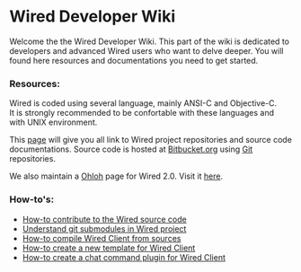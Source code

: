 # Wired Developer Wiki

Welcome the the Wired Developer Wiki. This part of the wiki is dedicated to developers and advanced Wired users who want to delve deeper. You will found here resources and documentations you need to get started.

### Resources:

<div style='margin:10px;float:right;'><script type="text/javascript" src="http://www.ohloh.net/p/598437/widgets/project_basic_stats.js"></script></div>

Wired is coded using several language, mainly ANSI-C and Objective-C. It is strongly recommended to be confortable with these languages and with UNIX environment.

This [page](resources.html) will give you all link to Wired project repositories and source code documentations. Source code is hosted at [Bitbucket.org](https://bitbucket.org) using [Git](http://git-scm.com) repositories.

We also maintain a [Ohloh](https://www.ohloh.net) page for Wired 2.0. Visit it [here](https://www.ohloh.net/p/wired-2).

### How-to's:

* [How-to contribute to the Wired source code](source_code.html)
* [Understand git submodules in Wired project](submodules.html)
* [How-to compile Wired Client from sources](wired_client_compile_from_sources.html)
* [How-to create a new template for Wired Client](wired_client_template.html)
* [How-to create a chat command plugin for Wired Client](wired_client_plugin.html)
